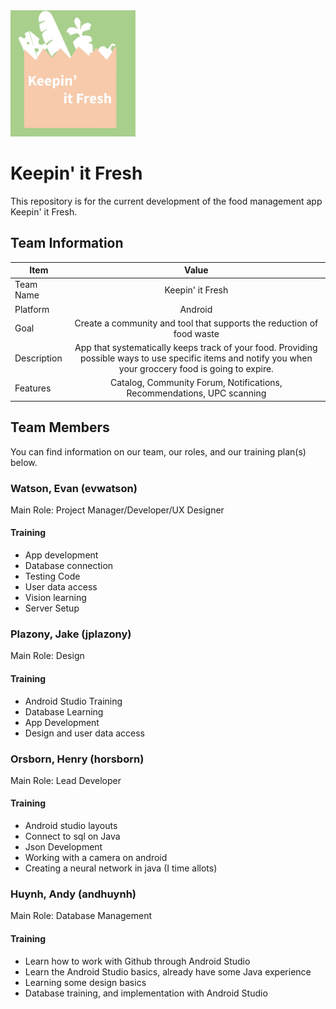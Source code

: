 <img src="app/src/main/res/drawable/smallwhitelogo.png" alt="drawing" width="200"/>

# Keepin' it Fresh
This repository is for the current development of the food management app Keepin' it Fresh.
## Team Information

| Item        | Value           |
| ------------- |:-------------:|
| Team Name | Keepin' it Fresh |
| Platform | Android |
| Goal | Create a community and tool that supports the reduction of food waste |
| Description | App that systematically keeps track of your food. Providing possible ways to use specific items and notify you when your groccery food is going to expire. |
| Features | Catalog, Community Forum, Notifications, Recommendations, UPC scanning |

## Team Members
You can find information on our team, our roles, and our training plan(s) below.

### Watson, Evan (evwatson)
Main Role: Project Manager/Developer/UX Designer

#### Training
- App development
- Database connection
- Testing Code
- User data access
- Vision learning
- Server Setup

### Plazony, Jake (jplazony)
Main Role: Design

#### Training
- Android Studio Training
- Database Learning
- App Development
- Design and user data access

### Orsborn, Henry (horsborn)
Main Role: Lead Developer

#### Training
- Android studio layouts
- Connect to sql on Java
- Json Development
- Working with a camera on android
- Creating a neural network in java (I time allots)

### Huynh, Andy (andhuynh)
Main Role: Database Management

#### Training
- Learn how to work with Github through Android Studio
- Learn the Android Studio basics, already have some Java experience
- Learning some design basics
- Database training, and implementation with Android Studio
